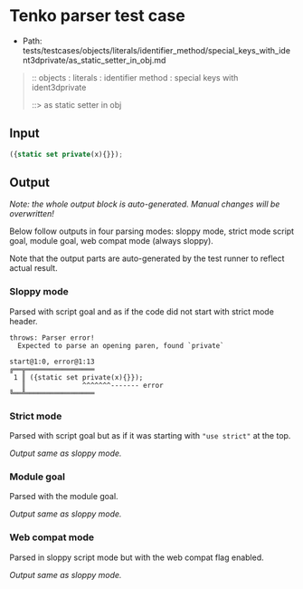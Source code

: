 # Tenko parser test case

- Path: tests/testcases/objects/literals/identifier_method/special_keys_with_ident3dprivate/as_static_setter_in_obj.md

> :: objects : literals : identifier method : special keys with ident3dprivate
>
> ::> as static setter in obj

## Input

`````js
({static set private(x){}});
`````

## Output

_Note: the whole output block is auto-generated. Manual changes will be overwritten!_

Below follow outputs in four parsing modes: sloppy mode, strict mode script goal, module goal, web compat mode (always sloppy).

Note that the output parts are auto-generated by the test runner to reflect actual result.

### Sloppy mode

Parsed with script goal and as if the code did not start with strict mode header.

`````
throws: Parser error!
  Expected to parse an opening paren, found `private`

start@1:0, error@1:13
╔══╦═════════════════
 1 ║ ({static set private(x){}});
   ║              ^^^^^^^------- error
╚══╩═════════════════

`````

### Strict mode

Parsed with script goal but as if it was starting with `"use strict"` at the top.

_Output same as sloppy mode._

### Module goal

Parsed with the module goal.

_Output same as sloppy mode._

### Web compat mode

Parsed in sloppy script mode but with the web compat flag enabled.

_Output same as sloppy mode._
